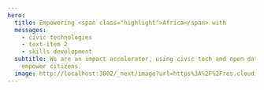 ```yaml
---
hero:
  title: Empowering <span class="highlight">Africa</span> with
  messages:
    - civic technologies
    - text-item 2
    - skills development
  subtitle: We are an impact accelerator, using civic tech and open data to
    empower citizens.
  image: http://localhost:3002/_next/image?url=https%3A%2F%2Fres.cloudinary.com%2Fcode-for-africa%2Fimage%2Fupload%2Fv1653902690%2Fcodeforafrica%2Fimages%2FGroup_4429_shcof8.png&w=1080&q=75
---
```

